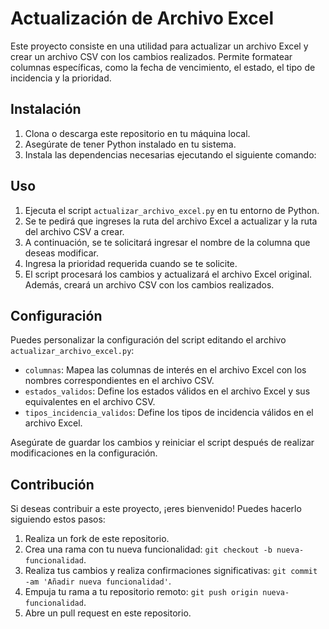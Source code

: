 # Actualización de Archivo Excel

Este proyecto consiste en una utilidad para actualizar un archivo Excel y crear un archivo CSV con los cambios realizados. Permite formatear columnas específicas, como la fecha de vencimiento, el estado, el tipo de incidencia y la prioridad.

## Instalación

1. Clona o descarga este repositorio en tu máquina local.
2. Asegúrate de tener Python instalado en tu sistema.
3. Instala las dependencias necesarias ejecutando el siguiente comando:

## Uso

1. Ejecuta el script `actualizar_archivo_excel.py` en tu entorno de Python.
2. Se te pedirá que ingreses la ruta del archivo Excel a actualizar y la ruta del archivo CSV a crear.
3. A continuación, se te solicitará ingresar el nombre de la columna que deseas modificar.
4. Ingresa la prioridad requerida cuando se te solicite.
5. El script procesará los cambios y actualizará el archivo Excel original. Además, creará un archivo CSV con los cambios realizados.

## Configuración

Puedes personalizar la configuración del script editando el archivo `actualizar_archivo_excel.py`:

- `columnas`: Mapea las columnas de interés en el archivo Excel con los nombres correspondientes en el archivo CSV.
- `estados_validos`: Define los estados válidos en el archivo Excel y sus equivalentes en el archivo CSV.
- `tipos_incidencia_validos`: Define los tipos de incidencia válidos en el archivo Excel.

Asegúrate de guardar los cambios y reiniciar el script después de realizar modificaciones en la configuración.

## Contribución

Si deseas contribuir a este proyecto, ¡eres bienvenido! Puedes hacerlo siguiendo estos pasos:

1. Realiza un fork de este repositorio.
2. Crea una rama con tu nueva funcionalidad: `git checkout -b nueva-funcionalidad`.
3. Realiza tus cambios y realiza confirmaciones significativas: `git commit -am 'Añadir nueva funcionalidad'`.
4. Empuja tu rama a tu repositorio remoto: `git push origin nueva-funcionalidad`.
5. Abre un pull request en este repositorio.
